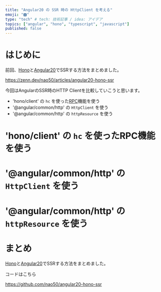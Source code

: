 ```yaml
---
title: "Angular20 の SSR 時の HttpClient を考える"
emoji: "🅰️"
type: "tech" # tech: 技術記事 / idea: アイデア
topics: ["angular", "hono", "typescript", "javascript"]
published: false
---
```


# はじめに
前回、[Hono](https://hono.dev/)と[Angular20](https://angular.dev/)でSSRする方法をまとめました。  

https://zenn.dev/nao50/articles/angular20-hono-ssr

今回はAngularのSSR時のHTTP Clientを比較していこうと思います。  

 - 'hono/client' の `hc` を使った[RPC](https://hono.dev/docs/guides/rpc)機能を使う
 - '@angular/common/http' の `HttpClient` を使う
 - '@angular/common/http' の `httpResource` を使う

# 'hono/client' の `hc` を使ったRPC機能を使う

# '@angular/common/http' の `HttpClient` を使う

# '@angular/common/http' の `httpResource` を使う


# まとめ
[Hono](https://hono.dev/)と[Angular20](https://angular.dev/)でSSRする方法をまとめました。  

コードはこちら

https://github.com/nao50/angular20-hono-ssr